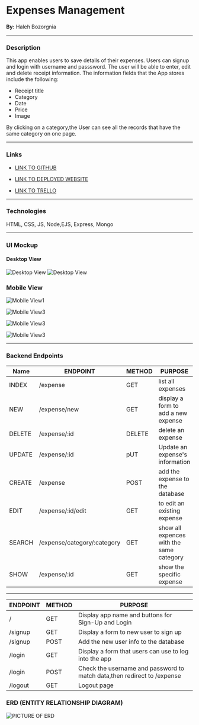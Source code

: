# Expenses Management 
**By:** Haleh Bozorgnia

---
### Description

This app enables users to save details of their expenses.
Users can signup and login with username and passsword.
The user will be able to enter, edit and delete receipt information.
The information fields that the App stores include the following:
- Receipt title
- Category
- Date
- Price
- Image

By clicking on a category,the User can see all the records that have the same category on one page.

---
### Links
- [LINK TO GITHUB](https://github.com/Haleh-Bozorgnia/project2)
- [LINK TO DEPLOYED WEBSITE](https://expensesmanagement.onrender.com)

- [LINK TO TRELLO](https://trello.com/invite/b/60G0vBB5/ATTIa762dac619c14e022b48cdb85d8e7eeaFABF3319/project-2)

---
### Technologies  
HTML, CSS, JS, Node,EJS, Express, Mongo

---

### UI Mockup

#### Desktop View
![Desktop View](https://i.imgur.com/GfzcdIF.png)
![Desktop View](https://i.imgur.com/D2DGMT1.png)
### Mobile View
![Mobile View1](https://i.imgur.com/uGHEJ4i.png)



![Mobile View3](https://i.imgur.com/70LWJRs.png)

![Mobile View3](https://i.imgur.com/dw0q18y.png)

![Mobile View3](https://i.imgur.com/2NyzRBc.png)



---
### Backend Endpoints

|Name | ENDPOINT | METHOD | PURPOSE       |
|-----| -------- | ------ | ------------- |
|INDEX| /expense     | GET    | list all expenses |
|NEW|/expense/new|	GET	|display a form to add a new expense|
|DELETE|/expense/:id	|DELETE	|delete an expense |
|UPDATE|/expense/:id	|pUT	|Update an expense's information 
|CREATE|/expense	|POST	|add the expense to the database |
|EDIT|/expense/:id/edit	|GET	|to edit an existing expense | 
|SEARCH| /expense/category/:category | GET    | show all expences with the same category|
|SHOW| /expense/:id | GET    | show the specific expense  |


----------	--------	---------
| ENDPOINT | METHOD | PURPOSE       |
| -------- | ------ | ------------- |
|/	|GET	|Display app name and buttons for Sign-Up and Login
|/signup	|GET	|Display a form to new user to sign up 
|/signup	|POST	|Add the new user info to the database 
|/login	|GET	|Display a form that users can use to log into the app
|/login	|POST	|Check the username and password to match data,then redirect to /expense
|/logout	|GET	|Logout page 

### ERD (ENTITY RELATIONSHIP DIAGRAM)

![PICTURE OF ERD](https://i.imgur.com/5ZLX41Z.png)
